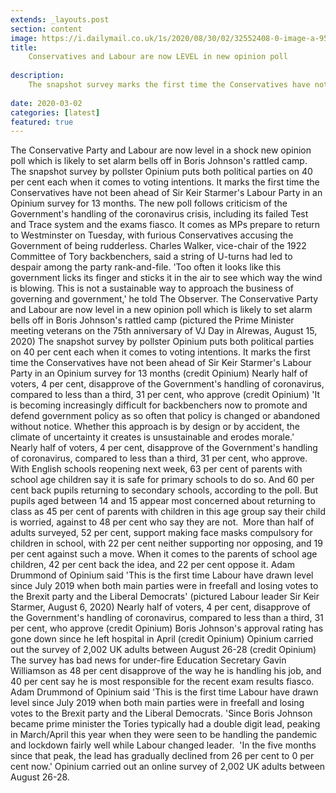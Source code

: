 ```yaml
---
extends: _layouts.post
section: content
image: https://i.dailymail.co.uk/1s/2020/08/30/02/32552408-0-image-a-95_1598749550406.jpg 
title: 
	Conservatives and Labour are now LEVEL in new opinion poll
       
description: 
	The snapshot survey marks the first time the Conservatives have not been ahead of Sir Keir Starmer&#039;s Labour Party in an Opinium survey for 13 months.
       
date: 2020-03-02 
categories: [latest] 
featured: true 
--- 
```

The Conservative Party and Labour are now level in a shock new opinion poll which is likely to set alarm bells off in Boris Johnson&#039;s rattled camp.&nbsp;
The snapshot survey by pollster Opinium puts both political parties on 40 per cent each when it comes to voting intentions.
It marks the first time the Conservatives have not been ahead of Sir Keir Starmer&#039;s Labour Party in an Opinium survey for 13 months.
The new poll follows criticism of the Government&#039;s handling of the coronavirus crisis, including its failed Test and Trace system and the exams fiasco.
It comes as MPs prepare to return to Westminster on Tuesday, with furious Conservatives accusing the Government of being rudderless.
Charles Walker, vice-chair of the 1922 Committee of Tory backbenchers, said a string of U-turns had led to despair among the party rank-and-file.
&#039;Too often it looks like this government licks its finger and sticks it in the air to see which way the wind is blowing. This is not a sustainable way to approach the business of governing and government,&#039; he told The Observer.
The Conservative Party and Labour are now level in a new opinion poll which is likely to set alarm bells off in Boris Johnson&#039;s rattled camp (pictured the Prime Minister meeting veterans on the 75th anniversary of VJ Day in Alrewas, August 15, 2020)
The snapshot survey by pollster Opinium puts both political parties on 40 per cent each when it comes to voting intentions. It marks the first time the Conservatives have not been ahead of Sir Keir Starmer&#039;s Labour Party in an Opinium survey for 13 months (credit Opinium)
Nearly half of voters, 4 per cent, disapprove of the Government&#039;s handling of coronavirus, compared to less than a third, 31 per cent, who approve (credit Opinium)
&#039;It is becoming increasingly difficult for backbenchers now to promote and defend government policy as so often that policy is changed or abandoned without notice. Whether this approach is by design or by accident, the climate of uncertainty it creates is unsustainable and erodes morale.&#039;&nbsp;&nbsp;
Nearly half of voters, 4 per cent, disapprove of the Government&#039;s handling of coronavirus, compared to less than a third, 31 per cent, who approve.
With English schools reopening next week, 63 per cent of parents with school age children say it is safe for primary schools to do so. And 60 per cent back pupils returning to secondary schools, according to the poll.
But pupils aged between 14 and 15 appear most concerned about returning to class as 45 per cent of parents with children in this age group say their child is worried, against to 48 per cent who say they are not.&nbsp;
More than half of adults surveyed, 52 per cent, support making face masks compulsory for children in school, with 22 per cent neither supporting nor opposing, and 19 per cent against such a move.
When it comes to the parents of school age children, 42 per cent back the idea, and 22 per cent oppose it.
Adam Drummond of Opinium said &#039;This is the first time Labour have drawn level since July 2019 when both main parties were in freefall and losing votes to the Brexit party and the Liberal Democrats&#039; (pictured Labour leader Sir Keir Starmer, August 6, 2020)
Nearly half of voters, 4 per cent, disapprove of the Government&#039;s handling of coronavirus, compared to less than a third, 31 per cent, who approve (credit Opinium)
Boris Johnson&#039;s approval rating has gone down since he left hospital in April (credit Opinium)
Opinium carried out the survey of 2,002 UK adults between August 26-28 (credit Opinium)
The survey has bad news for under-fire Education Secretary Gavin Williamson as 48 per cent disapprove of the way he is handling his job, and 40 per cent say he is most responsible for the recent exam results fiasco.&nbsp;
Adam Drummond of Opinium said &#039;This is the first time Labour have drawn level since July 2019 when both main parties were in freefall and losing votes to the Brexit party and the Liberal Democrats.
&#039;Since Boris Johnson became prime minister the Tories typically had a double digit lead, peaking in March/April this year when they were seen to be handling the pandemic and lockdown fairly well while Labour changed leader.&nbsp;
&#039;In the five months since that peak, the lead has gradually declined from 26 per cent to 0 per cent now.&#039;
Opinium carried out an online survey of 2,002 UK adults between August 26-28.&nbsp;&nbsp;
